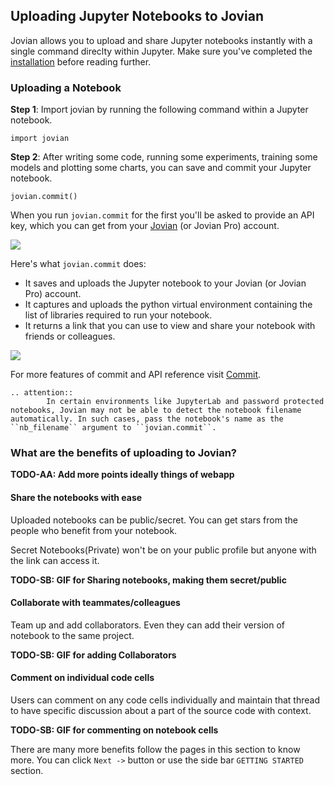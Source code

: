 ## Uploading Jupyter Notebooks to Jovian

Jovian allows you to upload and share Jupyter notebooks instantly with a single command direclty within Jupyter. Make sure you've completed the [installation](install.md) before reading further.

### Uploading a Notebook

**Step 1**: Import jovian by running the following command within a Jupyter notebook.

```
import jovian
```

**Step 2**: After writing some code, running some experiments, training some models and plotting some charts, you can save and commit your Jupyter notebook.

```
jovian.commit()
```

When you run `jovian.commit` for the first you'll be asked to provide an API key, which you can get from your [Jovian](https://jvn.io) (or Jovian Pro) account.

<img src="https://i.imgur.com/taLLUVd.png" class="screenshot">

Here's what `jovian.commit` does:

- It saves and uploads the Jupyter notebook to your Jovian (or Jovian Pro) account.
- It captures and uploads the python virtual environment containing the list of libraries required to run your notebook.
- It returns a link that you can use to view and share your notebook with friends or colleagues.

![](https://i.imgur.com/JUMvVMd.gif)

For more features of commit and API reference visit [Commit](../jvn/commit.md).

```eval_rst
.. attention::
        In certain environments like JupyterLab and password protected notebooks, Jovian may not be able to detect the notebook filename automatically. In such cases, pass the notebook's name as the ``nb_filename`` argument to ``jovian.commit``.
```

### What are the benefits of uploading to Jovian?

**TODO-AA: Add more points ideally things of webapp**

#### Share the notebooks with ease

Uploaded notebooks can be public/secret. You can get stars from the people who benefit from your notebook.

Secret Notebooks(Private) won't be on your public profile but anyone with the link can access it.

**TODO-SB: GIF for Sharing notebooks, making them secret/public**

#### Collaborate with teammates/colleagues

Team up and add collaborators.
Even they can add their version of notebook to the same project.

**TODO-SB: GIF for adding Collaborators**

#### Comment on individual code cells

Users can comment on any code cells individually and maintain that thread to have specific discussion about a part of the source code with context.

**TODO-SB: GIF for commenting on notebook cells**

There are many more benefits follow the pages in this section to know more. You can click `Next ->` button or use the side bar `GETTING STARTED` section.
